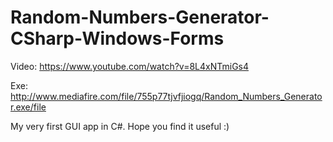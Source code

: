 # Random-Numbers-Generator-CSharp-Windows-Forms
Video: https://www.youtube.com/watch?v=8L4xNTmiGs4

Exe: http://www.mediafire.com/file/755p77tjvfjiogq/Random_Numbers_Generator.exe/file

My very first GUI app in C#. Hope you find it useful :)
